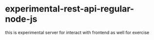 # experimental-rest-api-regular-node-js
this is experimental server for interact with frontend as well for exercise 
